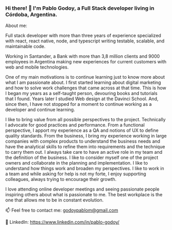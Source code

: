 
### Hi there! 👋 I'm Pablo Godoy, a Full Stack developer living in Córdoba, Argentina.

About me:

Full stack developer with more than three years of experience specialized with react, react native, node, and typescript writing testable, scalable, and maintainable code.

Working in Santander, a Bank with more than 3,8 million clients and 9000 employees in Argentina making new experiences for current customers with web and mobile technologies.

One of my main motivations is to continue learning just to know more about what I am passionate about. I first started learning about digital marketing and how to solve work challenges that came across at that time. This is how I began my years as a self-taught person, devouring books and tutorials that I found.
Years later I studied Web design at the Davinci School. And, since then, I have not stopped for a moment to continue working as a developer and continue learning.

I like to bring value from all possible perspectives to the project. Technically I advocate for good practices and performance. From a functional perspective, I apport my experience as a QA and notions of UX to define quality standards. From the business, I bring my experience working in large companies with complex products to understand the business needs and have the analytical skills to refine them into requirements and the technique to carry them out.
I always take care to have an active role in my team and the definition of the business. I like to consider myself one of the project owners and collaborate in the planning and implementation.
I like to understand how things work and broaden my perspectives.
I like to work in a team and while asking for help is not my forte, I enjoy supporting colleagues, always trying to encourage their growth.

I love attending online developer meetings and seeing passionate people inspiring others about what is passionate to me. The best workplace is the one that allows me to be in constant evolution.

📫 Feel free to contact me: godoypablom@gmail.com  

💬 LinkedIn: https://www.linkedin.com/in/pablo-godoy/ 

<!-- **Pablets/Pablets** is a ✨ _special_ ✨ repository because its `README.md` (this file) appears on your GitHub profile. -->
